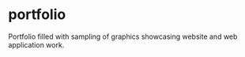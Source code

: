 # portfolio
Portfolio filled with sampling of graphics showcasing website and web application work.
